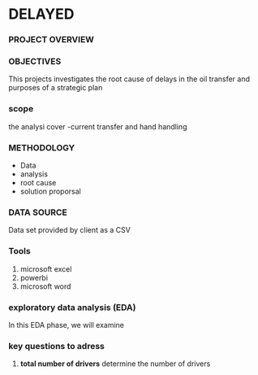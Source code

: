 # DELAYED

### PROJECT OVERVIEW

### OBJECTIVES

This projects investigates the root cause of delays in the oil transfer and purposes of a strategic plan

### scope
the analysi cover
-current transfer and hand handling


### METHODOLOGY
- Data
- analysis
- root cause
- solution proporsal

### DATA SOURCE
  Data set provided by client as a CSV

### Tools
1. microsoft excel
2. powerbi
3. microsoft word


### exploratory data analysis (EDA)
In this EDA phase, we will examine

### key questions to adress
1. **total number of drivers**
determine the number of drivers
  
